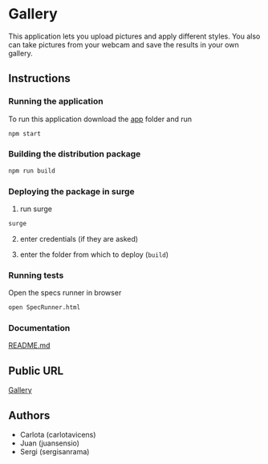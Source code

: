 # Gallery

This application lets you upload pictures and apply different styles.
You also can take pictures from your webcam and save the results in your own gallery.

## Instructions

### Running the application

To run this application download the [app](https://github.com/juansensio/skylab-bootcamp-201807/tree/develop/staff/groups/no-name-yet/gallery) folder and run  

```sh
npm start
```

### Building the distribution package

```sh
npm run build
```
### Deploying the package in surge

1. run surge

```sh
surge
```

2. enter credentials (if they are asked)

3. enter the folder from which to deploy (```build```)

### Running tests

Open the specs runner in browser

```sh
open SpecRunner.html
```

### Documentation

[README.md](./docs/README.md)

## Public URL

[Gallery](https://gallery-app-skylab.surge.sh/)

## Authors

- Carlota (carlotavicens)
- Juan (juansensio)
- Sergi (sergisanrama)



